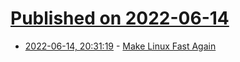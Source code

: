 # [Published on 2022-06-14](index.md)

* [2022-06-14, 20:31:19](https://news.ycombinator.com/item?id=31745636) - [Make Linux Fast Again](https://make-linux-fast-again.com/)
